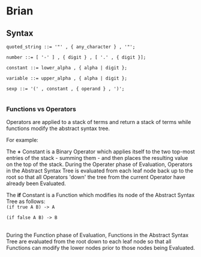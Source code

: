 # Brian

## Syntax

<code>quoted_string ::= '"' , { any_character } , '"';  
number ::= [ '-' ] , { digit } , [ '.' , { digit }];  
constant ::= lower_alpha , { alpha | digit };  
variable ::= upper_alpha , { alpha | digit };  
sexp ::= '(' , constant , { operand } , ')';  
</code>  

### Functions vs Operators

Operators are applied to a stack of terms and return a stack of terms while functions modify the abstract syntax tree.

For example:  

 The <b>+</b> Constant is a Binary Operator which applies itself to the two top-most entries of the stack - summing them - and then places the resulting value on the top of the stack. During the Operater phase of Evaluation, Operators in the Abstract Syntax Tree is evaluated from each leaf node back up to the root so that all Operators 'down' the tree from the current Operator have already been Evaluated.

 The <b>if</b> Constant is a Function which modifies its node of the Abstract Syntax Tree as follows:  
<code>(if true A B) -> A  
(if false A B) -> B  
</code>  
 During the Function phase of Evaluation, Functions in the Abstract Syntax Tree are evaluated from the root down to each leaf node so that all Functions can modify the lower nodes prior to those nodes being Evaluated. 
